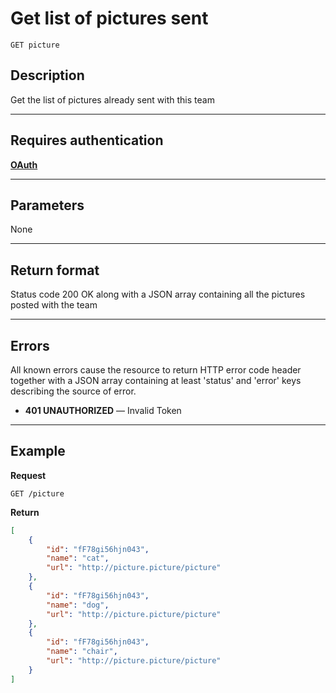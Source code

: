 # Get list of pictures sent

    GET picture

## Description
Get the list of pictures already sent with this team

***

## Requires authentication
**[OAuth][]**

***

## Parameters
None


***

## Return format
Status code 200 OK along with a JSON array containing all the pictures posted with the team


***

## Errors
All known errors cause the resource to return HTTP error code header together with a JSON array containing at least 'status' and 'error' keys describing the source of error.

- **401 UNAUTHORIZED** — Invalid Token

***

## Example
**Request**

    GET /picture

**Return**
``` json
[
    {
        "id": "fF78gi56hjn043",
        "name": "cat",
        "url": "http://picture.picture/picture"
    },
    {
        "id": "fF78gi56hjn043",
        "name": "dog",
        "url": "http://picture.picture/picture"
    },
    {
        "id": "fF78gi56hjn043",
        "name": "chair",
        "url": "http://picture.picture/picture"
    }
]
```


[OAuth]: https://github.com/afloury/Smart-Scavenger-Hunt-Router/blob/master/POST_team.md